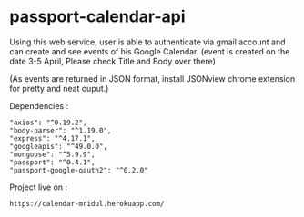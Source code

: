 # passport-calendar-api

Using this web service, user is able to authenticate via gmail account and can create and see events of his Google Calendar.
(event is created on the date 3-5 April, Please check Title and Body over there)

(As events are returned in JSON format, install JSONview chrome extension for pretty and neat ouput.)

Dependencies : 

    "axios": "^0.19.2",
    "body-parser": "^1.19.0",
    "express": "^4.17.1",
    "googleapis": "^49.0.0",
    "mongoose": "^5.9.9",
    "passport": "^0.4.1",
    "passport-google-oauth2": "^0.2.0"

Project live on :

    https://calendar-mridul.herokuapp.com/
